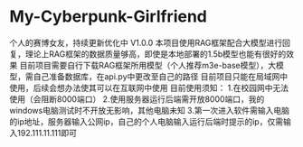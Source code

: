 # My-Cyberpunk-Girlfriend
个人的赛博女友，持续更新优化中
V1.0.0
本项目使用RAG框架配合大模型进行回复，理论上RAG框架的数据质量够高，即使是本地部署的1.5b模型也能有很好的效果
目前项目需要自行下载RAG框架所用模型（个人推荐m3e-base模型），大模型，需自己准备数据库，在api.py中更改至自己的路径
目前项目只能在局域网中使用，后续会想办法使其可以在互联网中使用
目前使用须知：
1.在校园网中无法使用（会阻断8000端口）
2.使用服务器运行后端需开放8000端口，我的windows电脑测试时不开放无影响，其他电脑未知
3.第一次进入软件需输入电脑的ip地址，服务器输入公网ip，自己的个人电脑输入运行后端时提示的ip，仅需输入192.111.11.111即可
